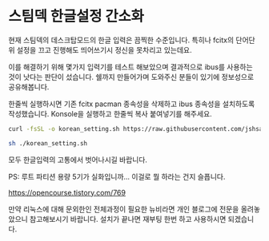 # 스팀덱 한글설정 간소화

현재 스팀덱의 데스크탑모드의 한글 입력은 끔찍한 수준입니다.
특히나 fcitx의 단어단위 설정을 끄고 진행해도 띄어쓰기시 정신을 못차리고 있는데요.


이를 해결하기 위해 몇가지 입력기를 테스트 해보았으며 결과적으로 ibus를 사용하는 것이 낫다는 판단이 섰습니다.
쉘까지 만들어가며 도와주신 분들이 있기에 정보성으로 공유해봅니다.


한줄씩 실행하시면 기존 fcitx pacman 종속성을 삭제하고 ibus 종속성을 설치하도록 작성했습니다.
Konsole을 실행하고 한줄씩 복사 붙여넣기를 해주세요.

```sh
curl -fsSL -o korean_setting.sh https://raw.githubusercontent.com/jshsakura/steamdeck/main/korean_setting.sh
```

```sh
sh ./korean_setting.sh
```


모두 한글입력의 고통에서 벗어나시길 바랍니다.


PS: 루트 파티션 용량 5기가 실화입니까... 이걸로 뭘 하라는 건지 슬픕니다.


https://opencourse.tistory.com/769


만약 리눅스에 대해 문외한인 전체과정이 필요한 뉴비라면 개인 블로그에 전문을 올려놓았으니 참고해보시기 바랍니다.
설치가 끝나면 재부팅 한번 하고 사용하시면 되겠습니다.

